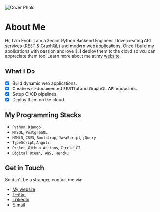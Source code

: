 ![Cover Photo](https://source.unsplash.com/collection/12174478/1200x260/)
# About Me

Hi, I am Eyob. I am a Senior Python Backend Engineer. I love creating API services (REST & GraphQL) and modern web applications. Once I build my applications with passion and love :green_heart:, I deploy them to the cloud so you can appreciate them too! Learn more about me at my [website](https://www.eyob.tech).

## What I Do
- [x] Build dynamic web applications.
- [x] Create well-documented RESTful and GraphQL API endpoints.
- [x] Setup CI/CD pipelines.
- [x] Deploy them on the cloud.

## My Programming Stacks
* `Python`, `Django`
* `MYSQL`, `PostgreSQL`
* `HTML5`, `CSS3`, `Bootstrap`, `JavaScript`, `jQuery`
* `TypeScript`, `Angular`
* `Docker`, `Github Actions`, `Circle CI`
* `Digital Ocean, AWS, Heroku`

##  Get in Touch
So don't be a stranger, contact me via:
* [My website](https://www.eyob.tech)
* [Twitter](https://twitter/eyobofficial)
* [LinkedIn](https://www.linkedin.com/in/eyob-tariku/)
* [E-mail](mailto:hello@eyob.tech)
